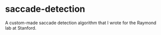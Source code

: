 # saccade-detection
A custom-made saccade detection algorithm that I wrote for the Raymond lab at Stanford.
